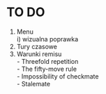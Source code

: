 # TO DO
1. Menu <br/>
  i) wizualna poprawka
2. Tury czasowe
3. Warunki remisu<br/>
<t/>- Threefold repetition<br/>
<t/>- The fifty-move rule<br/>
<t/>- Impossibility of checkmate<br/>
<t/>- Stalemate<br/>
